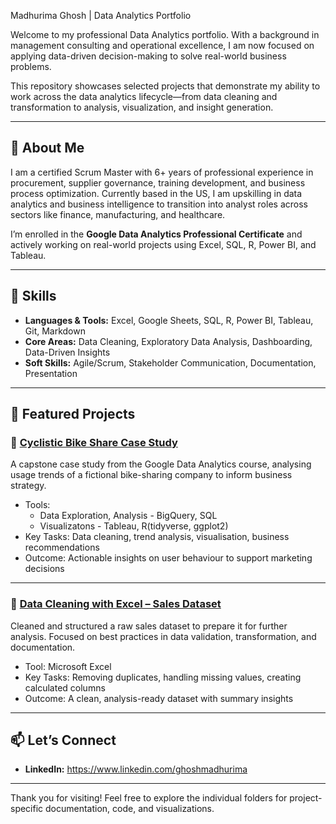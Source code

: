 Madhurima Ghosh | Data Analytics Portfolio

Welcome to my professional Data Analytics portfolio. With a background in management consulting and operational excellence, I am now focused on applying data-driven decision-making to solve real-world business problems.

This repository showcases selected projects that demonstrate my ability to work across the data analytics lifecycle—from data cleaning and transformation to analysis, visualization, and insight generation.

---

## 💼 About Me

I am a certified Scrum Master with 6+ years of professional experience in procurement, supplier governance, training development, and business process optimization. Currently based in the US, I am upskilling in data analytics and business intelligence to transition into analyst roles across sectors like finance, manufacturing, and healthcare.

I’m enrolled in the **Google Data Analytics Professional Certificate** and actively working on real-world projects using Excel, SQL, R, Power BI, and Tableau.

---

## 🧠 Skills

- **Languages & Tools:** Excel, Google Sheets, SQL, R, Power BI, Tableau, Git, Markdown
- **Core Areas:** Data Cleaning, Exploratory Data Analysis, Dashboarding, Data-Driven Insights
- **Soft Skills:** Agile/Scrum, Stakeholder Communication, Documentation, Presentation

---

## 📂 Featured Projects

### 🔹 [Cyclistic Bike Share Case Study](https://github.com/madhurima2902/Business-Analytics-Portfolio/tree/main/Capstone%20Project_Cyclistic%20bike-share%20analysis)

A capstone case study from the Google Data Analytics course, analysing usage trends of a fictional bike-sharing company to inform business strategy.

- Tools:
  - Data Exploration, Analysis - BigQuery, SQL
  - Visualizatons - Tableau, R(tidyverse, ggplot2)
- Key Tasks: Data cleaning, trend analysis, visualisation, business recommendations
- Outcome: Actionable insights on user behaviour to support marketing decisions

---

### 🔹 [Data Cleaning with Excel – Sales Dataset](./Google-Data-Analytics/Project-1-Data-Cleaning)

Cleaned and structured a raw sales dataset to prepare it for further analysis. Focused on best practices in data validation, transformation, and documentation.

- Tool: Microsoft Excel
- Key Tasks: Removing duplicates, handling missing values, creating calculated columns
- Outcome: A clean, analysis-ready dataset with summary insights

---

## 📫 Let’s Connect

- **LinkedIn:** https://www.linkedin.com/ghoshmadhurima
  
---

Thank you for visiting! Feel free to explore the individual folders for project-specific documentation, code, and visualizations.
